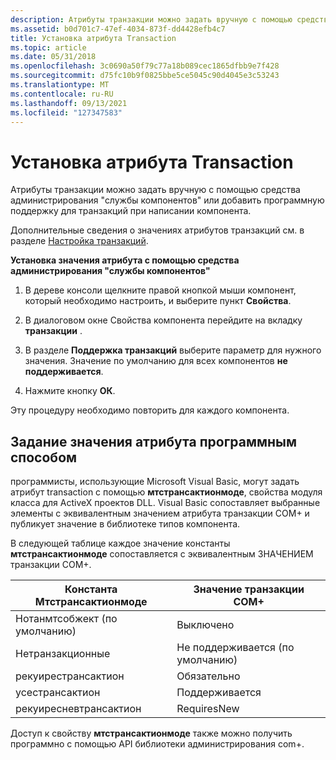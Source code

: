 ```yaml
---
description: Атрибуты транзакции можно задать вручную с помощью средства администрирования "службы компонентов" или добавить программную поддержку для транзакций при написании компонента.
ms.assetid: b0d701c7-47ef-4034-873f-dd4428efb4c7
title: Установка атрибута Transaction
ms.topic: article
ms.date: 05/31/2018
ms.openlocfilehash: 3c0690a50f79c77a18b089cec1865dfbb9e7f428
ms.sourcegitcommit: d75fc10b9f0825bbe5ce5045c90d4045e3c53243
ms.translationtype: MT
ms.contentlocale: ru-RU
ms.lasthandoff: 09/13/2021
ms.locfileid: "127347583"
---
```

# <a name="setting-the-transaction-attribute"></a>Установка атрибута Transaction

Атрибуты транзакции можно задать вручную с помощью средства администрирования "службы компонентов" или добавить программную поддержку для транзакций при написании компонента.

Дополнительные сведения о значениях атрибутов транзакций см. в разделе [Настройка транзакций](configuring-transactions.md).

**Установка значения атрибута с помощью средства администрирования "службы компонентов"**

1.  В дереве консоли щелкните правой кнопкой мыши компонент, который необходимо настроить, и выберите пункт **Свойства**.

2.  В диалоговом окне Свойства компонента перейдите на вкладку **транзакции** .

3.  В разделе **Поддержка транзакций** выберите параметр для нужного значения. Значение по умолчанию для всех компонентов **не поддерживается**.

4.  Нажмите кнопку **ОК**.

Эту процедуру необходимо повторить для каждого компонента.

## <a name="to-set-the-attribute-value-programmatically"></a>Задание значения атрибута программным способом

программисты, использующие Microsoft Visual Basic, могут задать атрибут transaction с помощью **мтстрансактионмоде**, свойства модуля класса для ActiveX проектов DLL. Visual Basic сопоставляет выбранные элементы с эквивалентным значением атрибута транзакции COM+ и публикует значение в библиотеке типов компонента.

В следующей таблице каждое значение константы **мтстрансактионмоде** сопоставляется с эквивалентным ЗНАЧЕНИЕМ транзакции COM+.



| Константа Мтстрансактионмоде         | Значение транзакции COM+             |
|-------------------------------------|------------------------------------|
| Нотанмтсобжект (по умолчанию)<br/> | Выключено<br/>                |
| Нетранзакционные<br/>           | Не поддерживается (по умолчанию)<br/> |
| рекуирестрансактион <br/>     | Обязательно<br/>                |
| усестрансактион <br/>         | Поддерживается<br/>               |
| рекуиресневтрансактион <br/>  | RequiresNew<br/>            |



 

Доступ к свойству **мтстрансактионмоде** также можно получить программно с помощью API библиотеки администрирования com+.

 

 




